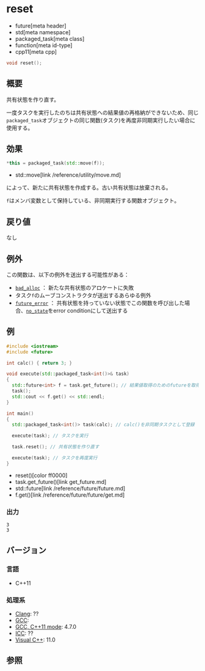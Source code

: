 # reset
* future[meta header]
* std[meta namespace]
* packaged_task[meta class]
* function[meta id-type]
* cpp11[meta cpp]

```cpp
void reset();
```

## 概要
共有状態を作り直す。

一度タスクを実行したのちは共有状態への結果値の再格納ができないため、同じ`packaged_task`オブジェクトの同じ関数(タスク)を再度非同期実行したい場合に使用する。


## 効果
```cpp
*this = packaged_task(std::move(f));
```
* std::move[link /reference/utility/move.md]

によって、新たに共有状態を作成する。古い共有状態は放棄される。

`f`はメンバ変数として保持している、非同期実行する関数オブジェクト。


## 戻り値
なし


## 例外
この関数は、以下の例外を送出する可能性がある：

- [`bad_alloc`](/reference/new/bad_alloc.md) ： 新たな共有状態のアロケートに失敗
- タスク`f`のムーブコンストラクタが送出するあらゆる例外
- [`future_error`](../future_error.md) ： 共有状態を持っていない状態でこの関数を呼び出した場合、[`no_state`](../future_errc.md)をerror conditionにして送出する


## 例
```cpp example
#include <iostream>
#include <future>

int calc() { return 3; }

void execute(std::packaged_task<int()>& task)
{
  std::future<int> f = task.get_future(); // 結果値取得のためのfutureを取得
  task();
  std::cout << f.get() << std::endl;
}

int main()
{
  std::packaged_task<int()> task(calc); // calc()を非同期タスクとして登録

  execute(task); // タスクを実行

  task.reset(); // 共有状態を作り直す

  execute(task); // タスクを再度実行
}
```
* reset()[color ff0000]
* task.get_future()[link get_future.md]
* std::future[link /reference/future/future.md]
* f.get()[link /reference/future/future/get.md]

### 出力
```
3
3
```

## バージョン
### 言語
- C++11

### 処理系
- [Clang](/implementation.md#clang): ??
- [GCC](/implementation.md#gcc): 
- [GCC, C++11 mode](/implementation.md#gcc): 4.7.0
- [ICC](/implementation.md#icc): ??
- [Visual C++](/implementation.md#visual_cpp): 11.0


## 参照


